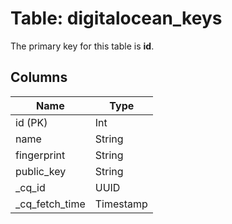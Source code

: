 # Table: digitalocean_keys


The primary key for this table is **id**.


## Columns
| Name          | Type          |
| ------------- | ------------- |
|id (PK)|Int|
|name|String|
|fingerprint|String|
|public_key|String|
|_cq_id|UUID|
|_cq_fetch_time|Timestamp|